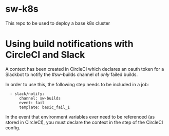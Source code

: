 # sw-k8s
This repo to be used to deploy a base k8s cluster


# Using build notifications with CircleCI and Slack

A context has been created in CircleCI which declares an oauth token for a Slackbot to notify the #sw-builds channel of *only* failed builds.

In order to use this, the following step needs to be included in a job:

      - slack/notify:
          channel: sw-builds
          event: fail
          template: basic_fail_1

In the event that environment variables ever need to be referenced (as stored in CircleCI), you must declare the context in the step of the CircleCI config.